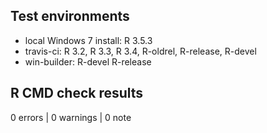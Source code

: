 ## Test environments
* local Windows 7 install: R 3.5.3
* travis-ci: R 3.2, R 3.3, R 3.4, R-oldrel, R-release, R-devel
* win-builder: R-devel R-release


## R CMD check results
0 errors | 0 warnings | 0 note
